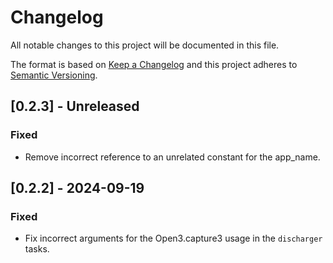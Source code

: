 # Changelog

All notable changes to this project will be documented in this file.

The format is based on [Keep a Changelog](http://keepachangelog.com/)
and this project adheres to [Semantic Versioning](http://semver.org/).

## [0.2.3] - Unreleased

### Fixed

- Remove incorrect reference to an unrelated constant for the app_name.

## [0.2.2] - 2024-09-19

### Fixed

- Fix incorrect arguments for the Open3.capture3 usage in the `discharger` tasks.
